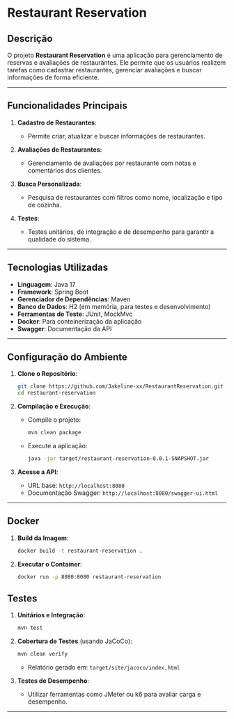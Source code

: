 # Restaurant Reservation 

## Descrição

O projeto **Restaurant Reservation** é uma aplicação para gerenciamento de reservas e avaliações de restaurantes. Ele permite que os usuários realizem tarefas como cadastrar restaurantes, gerenciar avaliações e buscar informações de forma eficiente.

---

## Funcionalidades Principais

1. **Cadastro de Restaurantes**:
    - Permite criar, atualizar e buscar informações de restaurantes.

2. **Avaliações de Restaurantes**:
    - Gerenciamento de avaliações por restaurante com notas e comentários dos clientes.

3. **Busca Personalizada**:
    - Pesquisa de restaurantes com filtros como nome, localização e tipo de cozinha.

4. **Testes**:
    - Testes unitários, de integração e de desempenho para garantir a qualidade do sistema.

---

## Tecnologias Utilizadas

- **Linguagem**: Java 17
- **Framework**: Spring Boot
- **Gerenciador de Dependências**: Maven
- **Banco de Dados**: H2 (em memória, para testes e desenvolvimento)
- **Ferramentas de Teste**: JUnit, MockMvc
- **Docker**: Para conteinerização da aplicação
- **Swagger**: Documentação da API

---

## Configuração do Ambiente

1. **Clone o Repositório**:
   ```bash
   git clone https://github.com/Jakeline-xx/RestaurantReservation.git
   cd restaurant-reservation
   ```

2. **Compilação e Execução**:
    - Compile o projeto:
      ```bash
      mvn clean package
      ```
    - Execute a aplicação:
      ```bash
      java -jar target/restaurant-reservation-0.0.1-SNAPSHOT.jar
      ```

3. **Acesse a API**:
    - URL base: `http://localhost:8080`
    - Documentação Swagger: `http://localhost:8080/swagger-ui.html`

---

## Docker

1. **Build da Imagem**:
   ```bash
   docker build -t restaurant-reservation .
   ```

2. **Executar o Container**:
   ```bash
   docker run -p 8080:8080 restaurant-reservation
   ```


## Testes

1. **Unitários e Integração**:
   ```bash
   mvn test
   ```

2. **Cobertura de Testes** (usando JaCoCo):
   ```bash
   mvn clean verify
   ```
    - Relatório gerado em: `target/site/jacoco/index.html`

3. **Testes de Desempenho**:
    - Utilizar ferramentas como JMeter ou k6 para avaliar carga e desempenho.

---



